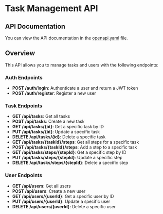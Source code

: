 # Task Management API

## API Documentation

You can view the API documentation in the [openapi.yaml](./openapi.yaml) file.

## Overview

This API allows you to manage tasks and users with the following endpoints:

### Auth Endpoints
- **POST /auth/login**: Authenticate a user and return a JWT token
- **POST /auth/register**: Register a new user

### Task Endpoints
- **GET /api/tasks**: Get all tasks
- **POST /api/tasks**: Create a new task
- **GET /api/tasks/{id}**: Get a specific task by ID
- **PUT /api/tasks/{id}**: Update a specific task
- **DELETE /api/tasks/{id}**: Delete a specific task
- **GET /api/tasks/{taskId}/steps**: Get all steps for a specific task
- **POST /api/tasks/{taskId}/steps**: Add a step to a specific task
- **GET /api/tasks/steps/{stepId}**: Get a specific step by ID
- **PUT /api/tasks/steps/{stepId}**: Update a specific step
- **DELETE /api/tasks/steps/{stepId}**: Delete a specific step

### User Endpoints
- **GET /api/users**: Get all users
- **POST /api/users**: Create a new user
- **GET /api/users/{userId}**: Get a specific user by ID
- **PUT /api/users/{userId}**: Update a specific user
- **DELETE /api/users/{userId}**: Delete a specific user